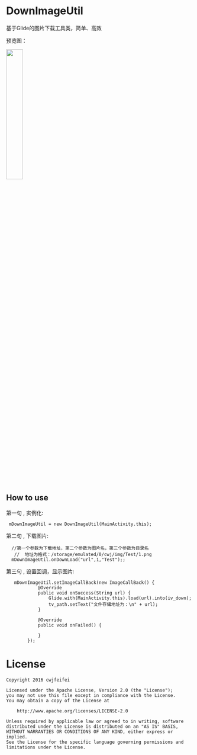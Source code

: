# DownImageUtil
基于Glide的图片下载工具类，简单、高效

预览图：

<img src="https://github.com/cwjfeifei/DownLoadImage/blob/master/preview/download.gif" width="30%" height="30%">


How to use
--------
第一句 , 实例化:
```
 mDownImageUtil = new DownImageUtil(MainActivity.this);
```
第二句 , 下载图片:
```
  //第一个参数为下载地址，第二个参数为图片名，第三个参数为目录名
   //  地址为格式：/storage/emulated/0/cwj/img/Test/1.png
  mDownImageUtil.onDownLoad("url",1,"Test");;
```
第三句 , 设置回调，显示图片:
```
   mDownImageUtil.setImageCallBack(new ImageCallBack() {
            @Override
            public void onSuccess(String url) {
                Glide.with(MainActivity.this).load(url).into(iv_down);
                tv_path.setText("文件存储地址为：\n" + url);
            }

            @Override
            public void onFailed() {

            }
        });
```
 
# License

    Copyright 2016 cwjfeifei

    Licensed under the Apache License, Version 2.0 (the "License");
    you may not use this file except in compliance with the License.
    You may obtain a copy of the License at
    
        http://www.apache.org/licenses/LICENSE-2.0
    
    Unless required by applicable law or agreed to in writing, software
    distributed under the License is distributed on an "AS IS" BASIS,
    WITHOUT WARRANTIES OR CONDITIONS OF ANY KIND, either express or implied.
    See the License for the specific language governing permissions and
    limitations under the License.
